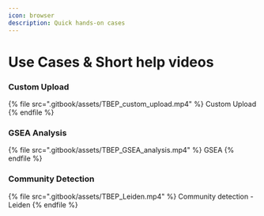 ```yaml
---
icon: browser
description: Quick hands-on cases
---
```


# Use Cases & Short help videos

### Custom Upload

{% file src=".gitbook/assets/TBEP_custom_upload.mp4" %}
Custom Upload
{% endfile %}

### GSEA Analysis

{% file src=".gitbook/assets/TBEP_GSEA_analysis.mp4" %}
GSEA
{% endfile %}

### Community Detection

{% file src=".gitbook/assets/TBEP_Leiden.mp4" %}
Community detection - Leiden
{% endfile %}
